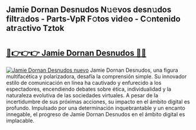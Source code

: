 ## Jamie Dornan Desnudos N𝚞𝚎vos desn𝚞dos filtr𝚊dos - Parts-VpR F𝚘tos vid𝚎o - C𝚘ntenido atr𝚊ctivo Tztok

# <h2><a href="http://mb1frdz.tromn.icu/?c=Jamie+Dornan+Desnudos">🔗👉👉👉 Jamie Dornan Desnudos 🔗🔗</a></h2>

[![Jamie Dornan Desnudos nuevo](https://i.imgur.com/pEAQMta.gif)](http://mb1frdz.tromn.icu/?c=Jamie+Dornan+Desnudos)
Jamie Dornan Desnudos, una figura multifacética y polarizadora, desafía la comprensión simple. Su innovador estilo de comunicación en línea ha cautivado y enfurecido a los espectadores, encendiendo debates sobre ética, individualidad y la naturaleza evolutiva de las sociedades virtuales. A pesar de la incertidumbre de sus próximas acciones, su impacto en el ámbito digital es profundo. Impulsado por una determinación inquebrantable y un encanto innegable, el progreso de Jamie Dornan Desnudos en el ámbito digital es implacable.
